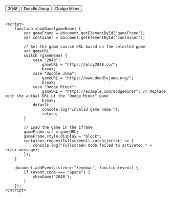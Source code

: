<html>
<head>
    <title>Show Games</title>
    <style>
        .gameFrame {
            width: 100%;
            height: 100%;
        }
    </style>
</head>
<body>
    <button onclick="showGame('2048')">2048</button>
    <button onclick="showGame('Doodle Jump')">Doodle Jump</button>
    <button onclick="showGame('Dodge Miner')">Dodge Miner</button>
    <br><br>
    <div id="container">
        <iframe id="gameFrame" class="gameFrame" src="" style="display: none;"></iframe>
    </div>

    <script>
        function showGame(gameName) {
            var gameFrame = document.getElementById("gameFrame");
            var container = document.getElementById("container");

            // Set the game source URL based on the selected game
            var gameURL;
            switch (gameName) {
                case "2048":
                    gameURL = "https://play2048.co/";
                    break;
                case "Doodle Jump":
                    gameURL = "https://www.doodlejump.org/";
                    break;
                case "Dodge Miner":
                    gameURL = "https://example.com/dodgeminer"; // Replace with the actual URL of the "Dodge Miner" game
                    break;
                default:
                    console.log("Invalid game name.");
                    return;
            }

            // Load the game in the iframe
            gameFrame.src = gameURL;
            gameFrame.style.display = "block";
            container.requestFullscreen().catch((error) => {
                console.log("Fullscreen mode failed to activate: " + error.message);
            });
        }

        document.addEventListener("keydown", function(event) {
            if (event.code === "Space") {
                showGame('2048');
            }
        });
    </script>
</body>
</html>
